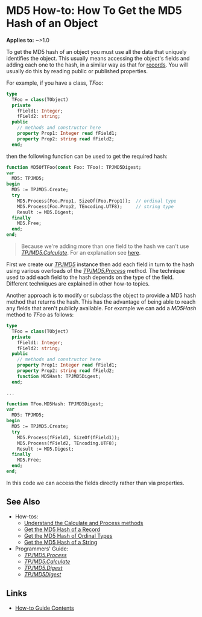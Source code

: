 # MD5 How-to: How To Get the MD5 Hash of an Object

**Applies to:** ~>1.0

To get the MD5 hash of an object you must use all the data that uniquely identifies the object. This usually means accessing the object's fields and adding each one to the hash, in a similar way as that for [records](./HashRecord.md). You will usually do this by reading public or published properties.

For example, if you have a class, _TFoo_:

```pascal
type
  TFoo = class(TObject)
  private
    fField1: Integer;
    fField2: string;
  public
    // methods and constructor here
    property Prop1: Integer read fField1;
    property Prop2: string read fField2;
  end;
```

then the following function can be used to get the required hash:

```pascal
function MD5OfTFoo(const Foo: TFoo): TPJMD5Digest;
var
  MD5: TPJMD5;
begin
  MD5 := TPJMD5.Create;
  try
    MD5.Process(Foo.Prop1, SizeOf(Foo.Prop1));  // ordinal type
    MD5.Process(Foo.Prop2, TEncoding.UTF8);     // string type
    Result := MD5.Digest;
  finally
    MD5.Free;
  end;
end;
```

> Because we're adding more than one field to the hash we can't use [_TPJMD5.Calculate_](../API/TPJMD5-Calculate.md). For an explanation see [here](./UseCalculateAndProcess.md).

First we create our [_TPJMD5_](../API/TPJMD5.md) instance then add each field in turn to the hash using various overloads of the [_TPJMD5.Process_](../API/TPJMD5-Process.md) method.  The technique used to add each field to the hash depends on the type of the field. Different techniques are explained in other how-to topics.

Another approach is to modify or subclass the object to provide a MD5 hash method that returns the hash. This has the advantage of being able to reach any fields that aren't publicly available. For example we can add a _MD5Hash_ method to _TFoo_ as follows:

```pascal
type
  TFoo = class(TObject)
  private
    fField1: Integer;
    fField2: string;
  public
    // methods and constructor here
    property Prop1: Integer read fField1;
    property Prop2: string read fField2;
    function MD5Hash: TPJMD5Digest;
  end;

...

function TFoo.MD5Hash: TPJMD5Digest;
var
  MD5: TPJMD5;
begin
  MD5 := TPJMD5.Create;
  try
    MD5.Process(fField1, SizeOf(fField1));
    MD5.Process(fField2, TEncoding.UTF8);
    Result := MD5.Digest;
  finally
    MD5.Free;
  end;
end;
```

In this code we can access the fields directly rather than via properties.

## See Also

* How-tos:
  * [Understand the Calculate and Process methods](./UseCalculateAndProcess.md)
  * [Get the MD5 Hash of a Record](./HashRecord.md)
  * [Get the MD5 Hash of Ordinal Types](./HashOrdinalTypes.md)
  * [Get the MD5 Hash of a String](./HashString.md)
* Programmers' Guide:
  * [_TPJMD5.Process_](../API/TPJMD5-Process.md)
  * [_TPJMD5.Calculate_](../API/TPJMD5-Calculate.md)
  * [_TPJMD5.Digest_](../API/TPJMD5-Digest.md)
  * [_TPJMD5Digest_](../API/TPJMD5Digest.md)

## Links

* [How-to Guide Contents](../HowTo.md)
